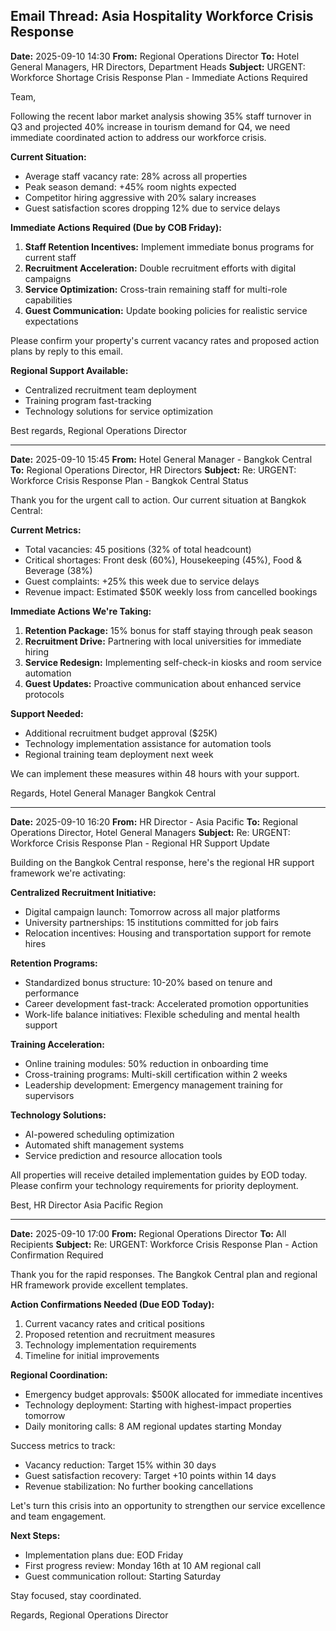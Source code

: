## Email Thread: Asia Hospitality Workforce Crisis Response

**Date:** 2025-09-10 14:30
**From:** Regional Operations Director
**To:** Hotel General Managers, HR Directors, Department Heads
**Subject:** URGENT: Workforce Shortage Crisis Response Plan - Immediate Actions Required

Team,

Following the recent labor market analysis showing 35% staff turnover in Q3 and projected 40% increase in tourism demand for Q4, we need immediate coordinated action to address our workforce crisis.

**Current Situation:**
- Average staff vacancy rate: 28% across all properties
- Peak season demand: +45% room nights expected
- Competitor hiring aggressive with 20% salary increases
- Guest satisfaction scores dropping 12% due to service delays

**Immediate Actions Required (Due by COB Friday):**
1. **Staff Retention Incentives:** Implement immediate bonus programs for current staff
2. **Recruitment Acceleration:** Double recruitment efforts with digital campaigns
3. **Service Optimization:** Cross-train remaining staff for multi-role capabilities
4. **Guest Communication:** Update booking policies for realistic service expectations

Please confirm your property's current vacancy rates and proposed action plans by reply to this email.

**Regional Support Available:**
- Centralized recruitment team deployment
- Training program fast-tracking
- Technology solutions for service optimization

Best regards,
Regional Operations Director

---

**Date:** 2025-09-10 15:45
**From:** Hotel General Manager - Bangkok Central
**To:** Regional Operations Director, HR Directors
**Subject:** Re: URGENT: Workforce Crisis Response Plan - Bangkok Central Status

Thank you for the urgent call to action. Our current situation at Bangkok Central:

**Current Metrics:**
- Total vacancies: 45 positions (32% of total headcount)
- Critical shortages: Front desk (60%), Housekeeping (45%), Food & Beverage (38%)
- Guest complaints: +25% this week due to service delays
- Revenue impact: Estimated $50K weekly loss from cancelled bookings

**Immediate Actions We're Taking:**
1. **Retention Package:** 15% bonus for staff staying through peak season
2. **Recruitment Drive:** Partnering with local universities for immediate hiring
3. **Service Redesign:** Implementing self-check-in kiosks and room service automation
4. **Guest Updates:** Proactive communication about enhanced service protocols

**Support Needed:**
- Additional recruitment budget approval ($25K)
- Technology implementation assistance for automation tools
- Regional training team deployment next week

We can implement these measures within 48 hours with your support.

Regards,
Hotel General Manager
Bangkok Central

---

**Date:** 2025-09-10 16:20
**From:** HR Director - Asia Pacific
**To:** Regional Operations Director, Hotel General Managers
**Subject:** Re: URGENT: Workforce Crisis Response Plan - Regional HR Support Update

Building on the Bangkok Central response, here's the regional HR support framework we're activating:

**Centralized Recruitment Initiative:**
- Digital campaign launch: Tomorrow across all major platforms
- University partnerships: 15 institutions committed for job fairs
- Relocation incentives: Housing and transportation support for remote hires

**Retention Programs:**
- Standardized bonus structure: 10-20% based on tenure and performance
- Career development fast-track: Accelerated promotion opportunities
- Work-life balance initiatives: Flexible scheduling and mental health support

**Training Acceleration:**
- Online training modules: 50% reduction in onboarding time
- Cross-training programs: Multi-skill certification within 2 weeks
- Leadership development: Emergency management training for supervisors

**Technology Solutions:**
- AI-powered scheduling optimization
- Automated shift management systems
- Service prediction and resource allocation tools

All properties will receive detailed implementation guides by EOD today. Please confirm your technology requirements for priority deployment.

Best,
HR Director
Asia Pacific Region

---

**Date:** 2025-09-10 17:00
**From:** Regional Operations Director
**To:** All Recipients
**Subject:** Re: URGENT: Workforce Crisis Response Plan - Action Confirmation Required

Thank you for the rapid responses. The Bangkok Central plan and regional HR framework provide excellent templates.

**Action Confirmations Needed (Due EOD Today):**
1. Current vacancy rates and critical positions
2. Proposed retention and recruitment measures
3. Technology implementation requirements
4. Timeline for initial improvements

**Regional Coordination:**
- Emergency budget approvals: $500K allocated for immediate incentives
- Technology deployment: Starting with highest-impact properties tomorrow
- Daily monitoring calls: 8 AM regional updates starting Monday

Success metrics to track:
- Vacancy reduction: Target 15% within 30 days
- Guest satisfaction recovery: Target +10 points within 14 days
- Revenue stabilization: No further booking cancellations

Let's turn this crisis into an opportunity to strengthen our service excellence and team engagement.

**Next Steps:**
- Implementation plans due: EOD Friday
- First progress review: Monday 16th at 10 AM regional call
- Guest communication rollout: Starting Saturday

Stay focused, stay coordinated.

Regards,
Regional Operations Director
